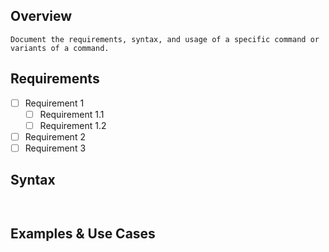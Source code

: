 ## Overview

```ad-tip
Document the requirements, syntax, and usage of a specific command or variants of a command.
```

## Requirements

* [ ] Requirement 1
	* [ ] Requirement 1.1
	* [ ] Requirement 1.2
* [ ] Requirement 2
* [ ] Requirement 3

## Syntax

```powershell

```

```bash

```

## Examples & Use Cases